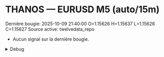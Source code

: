 # THANOS — EURUSD M5 (auto/15m)
Dernière bougie: 2025-10-09 21:40:00  O=1.15626  H=1.15637  L=1.15626  C=1.15627
Source active: twelvedata_repo

- Aucun signal sur la dernière bougie.

<details><summary>Debug</summary>

- TD_API_KEY manquant.

</details>